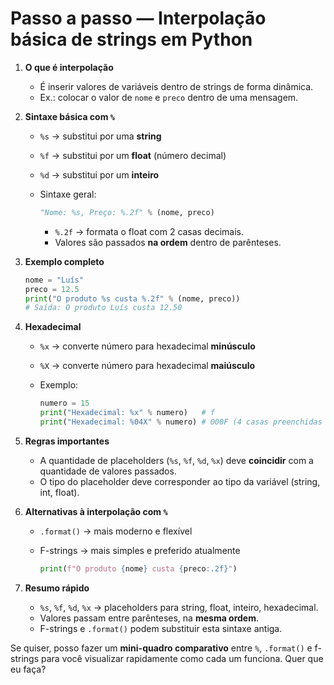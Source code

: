 # Passo a passo — Interpolação básica de strings em Python

1. **O que é interpolação**

   * É inserir valores de variáveis dentro de strings de forma dinâmica.
   * Ex.: colocar o valor de `nome` e `preco` dentro de uma mensagem.

2. **Sintaxe básica com `%`**

   * `%s` → substitui por uma **string**
   * `%f` → substitui por um **float** (número decimal)
   * `%d` → substitui por um **inteiro**
   * Sintaxe geral:

     ```python
     "Nome: %s, Preço: %.2f" % (nome, preco)
     ```

     * `%.2f` → formata o float com 2 casas decimais.
     * Valores são passados **na ordem** dentro de parênteses.

3. **Exemplo completo**

   ```python
   nome = "Luís"
   preco = 12.5
   print("O produto %s custa %.2f" % (nome, preco))
   # Saída: O produto Luís custa 12.50
   ```

4. **Hexadecimal**

   * `%x` → converte número para hexadecimal **minúsculo**
   * `%X` → converte número para hexadecimal **maiúsculo**
   * Exemplo:

     ```python
     numero = 15
     print("Hexadecimal: %x" % numero)   # f
     print("Hexadecimal: %04X" % numero) # 000F (4 casas preenchidas com zeros)
     ```

5. **Regras importantes**

   * A quantidade de placeholders (`%s`, `%f`, `%d`, `%x`) deve **coincidir** com a quantidade de valores passados.
   * O tipo do placeholder deve corresponder ao tipo da variável (string, int, float).

6. **Alternativas à interpolação com `%`**

   * `.format()` → mais moderno e flexível
   * F-strings → mais simples e preferido atualmente

     ```python
     print(f"O produto {nome} custa {preco:.2f}")
     ```

7. **Resumo rápido**

   * `%s`, `%f`, `%d`, `%x` → placeholders para string, float, inteiro, hexadecimal.
   * Valores passam entre parênteses, na **mesma ordem**.
   * F-strings e `.format()` podem substituir esta sintaxe antiga.

Se quiser, posso fazer um **mini-quadro comparativo** entre `%`, `.format()` e f-strings para você visualizar rapidamente como cada um funciona. Quer que eu faça?
